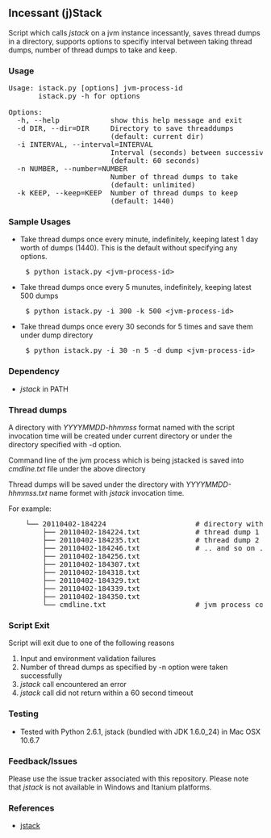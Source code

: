 ## Incessant (j)Stack

Script which calls _jstack_ on a jvm instance incessantly, saves thread dumps in a directory, supports options to specifiy interval between taking thread dumps, number of thread dumps to take and keep.  

### Usage
<pre>
Usage: istack.py [options] jvm-process-id
       istack.py -h for options

Options:
  -h, --help            show this help message and exit
  -d DIR, --dir=DIR     Directory to save threaddumps
                        (default: current dir)
  -i INTERVAL, --interval=INTERVAL
                        Interval (seconds) between successive thread dumps
                        (default: 60 seconds)
  -n NUMBER, --number=NUMBER
                        Number of thread dumps to take
                        (default: unlimited)
  -k KEEP, --keep=KEEP  Number of thread dumps to keep
                        (default: 1440)
</pre>

### Sample Usages
* Take thread dumps once every minute, indefinitely, keeping latest 1 day worth of dumps (1440).  This is the default without specifying any options.
<pre>
    $ python istack.py &lt;jvm-process-id&gt;
</pre>

* Take thread dumps once every 5 munutes, indefinitely, keeping latest 500 dumps
<pre>
    $ python istack.py -i 300 -k 500 &lt;jvm-process-id&gt;
</pre>

* Take thread dumps once every 30 seconds for 5 times and save them under dump directory
<pre>
    $ python istack.py -i 30 -n 5 -d dump &lt;jvm-process-id&gt;
</pre>

### Dependency
* _jstack_ in PATH

### Thread dumps
A directory with _YYYYMMDD-hhmmss_ format named with the script invocation time will be created under current directory or under the directory specified with -d option.

Command line of the jvm process which is being jstacked is saved into _cmdline.txt_ file under the above directory

Thread dumps will be saved under the directory with _YYYYMMDD-hhmmss.txt_ name formet with _jstack_ invocation time.

For example:
<pre>
    └── 20110402-184224                     # directory with script invocation time
        ├── 20110402-184224.txt             # thread dump 1
        ├── 20110402-184235.txt             # thread dump 2
        ├── 20110402-184246.txt             # .. and so on ..
        ├── 20110402-184256.txt
        ├── 20110402-184307.txt
        ├── 20110402-184318.txt
        ├── 20110402-184329.txt
        ├── 20110402-184339.txt
        ├── 20110402-184350.txt
        └── cmdline.txt                     # jvm process command line
</pre>

### Script Exit 
Script will exit due to one of the following reasons

1. Input and environment validation failures
2. Number of thread dumps as specified by -n option were taken successfully
3. _jstack_ call encountered an error
4. _jstack_ call did not return within a 60 second timeout

### Testing
* Tested with Python 2.6.1, jstack (bundled with JDK 1.6.0_24) in Mac OSX 10.6.7

### Feedback/Issues
Please use the issue tracker associated with this repository.  Please note that _jstack_ is not available in Windows and Itanium platforms.

### References
* [jstack](http://download.oracle.com/javase/1.5.0/docs/tooldocs/share/jstack.html)

